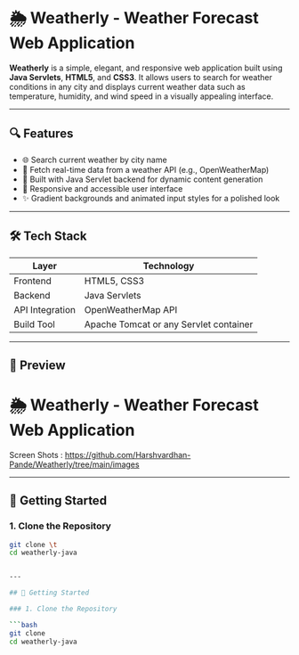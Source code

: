 # 🌦️ Weatherly - Weather Forecast Web Application

**Weatherly** is a simple, elegant, and responsive web application built using **Java Servlets**, **HTML5**, and **CSS3**. It allows users to search for weather conditions in any city and displays current weather data such as temperature, humidity, and wind speed in a visually appealing interface.

---

## 🔍 Features

- 🌐 Search current weather by city name
- 📡 Fetch real-time data from a weather API (e.g., OpenWeatherMap)
- 🧩 Built with Java Servlet backend for dynamic content generation
- 📱 Responsive and accessible user interface
- ✨ Gradient backgrounds and animated input styles for a polished look

---

## 🛠️ Tech Stack

| Layer         | Technology         |
|---------------|---------------------|
| Frontend      | HTML5, CSS3         |
| Backend       | Java Servlets       |
| API Integration | OpenWeatherMap API |
| Build Tool    | Apache Tomcat or any Servlet container |

---

## 📸 Preview

# 🌦️ Weatherly - Weather Forecast Web Application

Screen Shots : https://github.com/Harshvardhan-Pande/Weatherly/tree/main/images

---

## 🚀 Getting Started

### 1. Clone the Repository

```bash
git clone \t
cd weatherly-java


---

## 🚀 Getting Started

### 1. Clone the Repository

```bash
git clone 
cd weatherly-java
